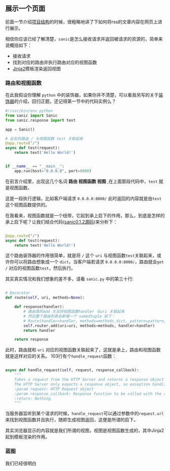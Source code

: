 ## 展示一个页面

前面一节介绍[项目结构](https://github.com/howie6879/Sanic-For-Pythoneer/blob/master/docs/part1/3.%E9%A1%B9%E7%9B%AE%E7%BB%93%E6%9E%84.md)的时候，很粗略地讲了下如何将rss的文章内容在网页上进行展示。

相信你应该已经了解清楚，`sanic`是怎么接收请求并返回被请求的资源的，简单来说概括如下：
- 接收请求
- 找到对应的路由并执行路由对应的视图函数
- [Jinja2](http://jinja.pocoo.org/docs/2.10/)模板渲染返回视图

### 路由和视图函数

在此我假设你理解 `python` 中的装饰器，如果你并不清楚，可以看我另写的关于[装饰器](http://blog.howie6879.cn/2016/09/28/04/)的介绍，回归正题，还记得第一节中的代码实例么？

``` python
#!/usr/bin/env python
from sanic import Sanic
from sanic.response import text

app = Sanic()

# 此处将路由 / 与视图函数 test 关联起来
@app.route("/")
async def test(request):
    return text('Hello World!')


if __name__ == "__main__":
    app.run(host="0.0.0.0", port=8000)
```

在前言介绍里，出现这几个名词 **路由 视图函数 视图** ,在上面那段代码中，`test` 就是视图函数。

这是一段执行逻辑，比如客户端请求 `0.0.0.0:8000/` 此时返回的内容就是由`test` 这个视图函数提供的。

在我看来，视图函数就是一个纽带，它起到承上启下的作用，那么，到底是怎样的承上启下呢？让我们结合代码([sanic0.1.2源码](https://github.com/howie6879/Sanic-For-Pythoner/blob/master/docs/part2/1.Sanic%E6%BA%90%E7%A0%81%E9%98%85%E8%AF%BB-%E5%9F%BA%E4%BA%8E0.1.2.md))来分析下：

``` python

@app.route("/")
async def test(request):
    return text('Hello World!')

```

这个路由装饰器的作用很简单，就是将 `/` 这个 `uri` 与视图函数`test`关联起来，或许你可以将路由想象成一个 `dict`，当客户端若请求 `0.0.0.0:8000/`，路由就会`get` `/` 对应的视图函数`test`，然后执行。

其实真实情况和我们想象的差不多，请看 `sanic.py` 中的第三十行:

``` python

# Decorator
def route(self, uri, methods=None):

    def response(handler):
        # 路由类的add 方法将视图函数handler 与uri 关联起来
        # 然后整个路由列表会新增一个 namedtuple 如下：
        # Route(handler=handler, methods=methods_dict, pattern=pattern, parameters=parameters)
        self.router.add(uri=uri, methods=methods, handler=handler)
        return handler

    return response

```

此时，路由就和 `uri` 对应的视图函数关联起来了，这就是承上，路由和视图函数就是这样对应的关系。
103行有个`handle_request`函数：

``` python

async def handle_request(self, request, response_callback):
    """
    Takes a request from the HTTP Server and returns a response object to be sent back
    The HTTP Server only expects a response object, so exception handling must be done here
    :param request: HTTP Request object
    :param response_callback: Response function to be called with the response as the only argument
    :return: Nothing
    """

```

当服务器监听到某个请求的时候，`handle_request`可以通过参数中的`request.url` 来找到视图函数并且执行，随即生成视图返回，这便是所谓的启下。

其实浏览器显示的内容就是我们所谓的视图，视图是视图函数生成的，其中Jinja2起到模板渲染的作用。

### 蓝图

我们已经很明白
